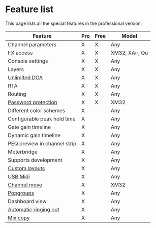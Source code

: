 # Feature list
This page lists all the special features in the professional version.

| Feature | Pro | Free | Model |
| ------ |  ------ | ------ | --- |
| Channel parameters | X | X | Any |
| FX access | X | X | XM32, XAir, Qu |
| Console settings | X | X | Any |
| Layers | X | X | Any |
| [Unlimited DCA](layer-idcas.md) | X | X | Any |
| RTA | X | X | Any |
| Routing | X| X | Any |
| [Password protection](xm32/bus-password.md) | X | X | XM32 |
| Different color schemes | X | | Any |
| Configurable peak hold time | X | | Any |
| Gate gain timeline | X | | Any |
| Dynamic gain timeline | X | | Any |
| PEQ preview in channel strip | X | | Any |
| Meterbridge | X | | Any |
| Supports development | X | | Any |
| [Custom layouts](custom-layouts.md) | X | | Any |
| [USB Midi](usb-midi.md) | X | | Any |
| [Channel move](xm32/channel-move.md) | X | | XM32 |
| [Popgroups](app-settings.md) | X | | Any |
| Dashboard view | X | | Any |
| [Automatic ringing out](feedback-detection.md) | X | | Any |
| [Mix copy](mix-copy.md) | X | | Any |
